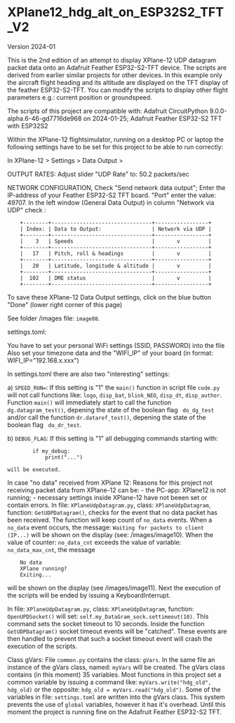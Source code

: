 # XPlane12_hdg_alt_on_ESP32S2_TFT_V2

Version 2024-01

This is the 2nd edition of an attempt to display XPlane-12 UDP datagram packet data onto an Adafruit Feather ESP32-S2-TFT device.
The scripts are derived from earlier similar projects for other devices.
In this example only the aircraft flight heading and its altitude are displayed on the TFT display of the feather ESP32-S2-TFT.
You can modify the scripts to display other flight parameters e.g.: current position or groundspeed.

The scripts of this project are compatible with:
Adafruit CircuitPython 9.0.0-alpha.6-46-gd7716de968 on 2024-01-25; Adafruit Feather ESP32-S2 TFT with ESP32S2

Within the XPlane-12 flightsimulator, running on a desktop PC or laptop the following settings have to be set for this project to be able to run correctly:

In XPlane-12 > Settings > Data Output > 

OUTPUT RATES:
Adjust slider "UDP Rate" to: 50.2 packets/sec

NETWORK CONFIGURATION, 
    Check "Send network data output";
    Enter the IP-address of your Feather ESP32-S2 TFT board. 
    "Port" enter the value: 49707.
In the left window (General Data Output) in column "Network via UDP" check :
```
    +--------+--------------------------------+-----------------+
    | Index: | Data to Output:                | Network via UDP |
    +--------+--------------------------------+-----------------+
    |    3   | Speeds                         |       v         |
    +--------+--------------------------------+-----------------+
    |   17   | Pitch, roll & headings         |       v         |
    +--------+--------------------------------+-----------------+
    |   20   | Latitude, longitude & altitude |       v         |
    +--------+--------------------------------+-----------------+
    |  102   | DME status                     |       v         |
    +--------+--------------------------------+-----------------+
```

To save these XPlane-12 Data Output settings, click on the blue button "Done" (lower right corner of this page)

See folder /images file: ```image08```.

settings.toml:

You have to set your personal WiFi settings (SSID, PASSWORD) into the file 
Also set your timezone data
and the "WIFI_IP" of your board (in format: WIFI_IP="192.168.x.xxx")

In settings.toml there are also two "interesting" settings:

a) ```SPEED_RUN=```: 
    If this setting is "1" the ```main()``` function in script file ```code.py``` will not call functions like: ```logo```, ```disp_bat```, ```blink_NEO```, ```disp_dt```, ```disp_author```.
    Function ```main()``` will immediately start to call the function ```dg.datagram_test()```, depening the state of the boolean flag ``` do_dg_test```
    and/or call the function  ```dr.dataref_test()```, depening the state of the boolean flag ``` do_dr_test```.

b) ```DEBUG_FLAG```:
    If this setting is "1" all debugging commands starting with:
```
        if my_debug:
            print("...")
```
    will be executed.

In case "no data" received from XPlane 12:
Reasons for this project not receiving packet data from XPlane-12 can be:
    - the PC-app: XPlane12 is not running;
    - necessary settings inside XPlane-12 have not beeen set or contain errors.
In file: ```XPlaneUdpDatagram.py```, class: ```XPlaneUdpDatagram```, function: ```GetUDPDatagram()```,
checks for the event that no data packet has been received. The function will keep count of ```no_data``` events.
When  a ```no_data``` event occurs, the message: ```Waiting for packets to client (IP...)``` will be shown on the display (see: /images/image10).
When the value of counter: ```no_data_cnt``` exceeds the value of variable: ```no_data_max_cnt```, the message 
```
    No data 
    XPlane running? 
    Exiting...
``` 
will be shown on the display (see /images/image11). Next the execution of the scripts will be ended by issuing a KeyboardInterrupt.

In file: ```XPlaneUdpDatagram.py```, class: ```XPlaneUdpDatagram```, function: ```OpenUPDSocket()``` will set: 
```self.my_DataGram_sock.settimeout(10)```. This command sets the socket timeout to 10 seconds.
Inside the function ```GetUDPDatagram()``` socket timeout events will be "catched". These events are then handled to prevent that
such a socket timeout event will crash the execution of the scripts.

Class gVars:
File ```common.py``` contains the class: ```gVars```. In the same file an instance of the gVars class, named: ```myVars``` will be created. The gVars class contains (in this moment) 35 variables. Most functions in this project set a common variable by issuing a command like: ```myVars.write("hdg_old", hdg_old)``` or the opposite: ```hdg_old = myVars.read("hdg_old")```. Some of the variables in file: ```settings.toml``` are written into the gVars class.
This system prevents the use of ```global``` variables, however it has it's overhead. Until this moment the project is running fine on the Adafruit Feather ESP32-S2 TFT.

